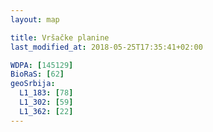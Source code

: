 ```yaml
---
layout: map

title: Vršačke planine
last_modified_at: 2018-05-25T17:35:41+02:00

WDPA: [145129]
BioRaS: [62]
geoSrbija:
  L1_183: [78]
  L1_302: [59]
  L1_362: [22]
---
```

